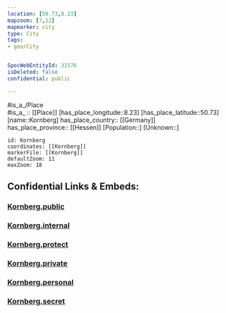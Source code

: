 ```yaml
---
location: [50.73,8.23] 
mapzoom: [7,12] 
mapmarker: city 
type: City
tags:
- geo/City


SpocWebEntityId: 31576
isDeleted: false
confidential: public

---
```

#is_a_/Place  
#is_a_ :: [[Place]] 
[has_place_longitude::8.23] 
[has_place_latitude::50.73] 
[name::Kornberg] 
has_place_country:: [[Germany]]  
has_place_province:: [[Hessen]] 
[Population::] 
[Unknown::] 


```leaflet
id: Kornberg
coordinates: [[Kornberg]] 
markerFile: [[Kornberg]] 
defaultZoom: 11 
maxZoom: 18
```


## Confidential Links & Embeds: 

### [Kornberg.public](/_public/\Earth\Continent\Europe\Europe~Central\Germany\Germany~West\Hessen\counties~Hessen\Lahn-Dill-Kreis\cities~Lahn-Dill-Kreis\Dillenburg\boroughs~DillenburgKornberg.public.md) 

### [Kornberg.internal](/_internal/\Earth\Continent\Europe\Europe~Central\Germany\Germany~West\Hessen\counties~Hessen\Lahn-Dill-Kreis\cities~Lahn-Dill-Kreis\Dillenburg\boroughs~DillenburgKornberg.internal.md) 

### [Kornberg.protect](/_protect/\Earth\Continent\Europe\Europe~Central\Germany\Germany~West\Hessen\counties~Hessen\Lahn-Dill-Kreis\cities~Lahn-Dill-Kreis\Dillenburg\boroughs~DillenburgKornberg.protect.md) 

### [Kornberg.private](/_private/\Earth\Continent\Europe\Europe~Central\Germany\Germany~West\Hessen\counties~Hessen\Lahn-Dill-Kreis\cities~Lahn-Dill-Kreis\Dillenburg\boroughs~DillenburgKornberg.private.md) 

### [Kornberg.personal](/_personal/\Earth\Continent\Europe\Europe~Central\Germany\Germany~West\Hessen\counties~Hessen\Lahn-Dill-Kreis\cities~Lahn-Dill-Kreis\Dillenburg\boroughs~DillenburgKornberg.personal.md) 

### [Kornberg.secret](/_secret/\Earth\Continent\Europe\Europe~Central\Germany\Germany~West\Hessen\counties~Hessen\Lahn-Dill-Kreis\cities~Lahn-Dill-Kreis\Dillenburg\boroughs~DillenburgKornberg.secret.md)

